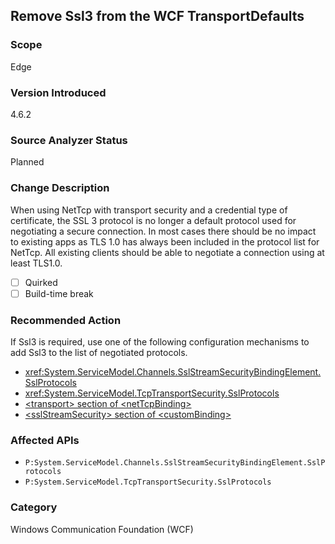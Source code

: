 ## Remove Ssl3 from the WCF TransportDefaults

### Scope
Edge

### Version Introduced
4.6.2

### Source Analyzer Status
Planned

### Change Description

When using NetTcp with transport security and a credential type of certificate,
the SSL 3 protocol is no longer a default protocol used for negotiating a secure
connection. In most cases there should be no impact to existing apps as TLS 1.0
has always been included in the protocol list for NetTcp. All existing clients
should be able to negotiate a connection using at least TLS1.0.

- [ ] Quirked
- [ ] Build-time break

### Recommended Action

If Ssl3 is required, use one of the following configuration mechanisms to add
Ssl3 to the list of negotiated protocols.

* <xref:System.ServiceModel.Channels.SslStreamSecurityBindingElement.SslProtocols>
* <xref:System.ServiceModel.TcpTransportSecurity.SslProtocols>
* [\<transport\> section of \<netTcpBinding\>](https://docs.microsoft.com/en-us/dotnet/articles/framework/configure-apps/file-schema/wcf/transport-of-nettcpbinding)
* [\<sslStreamSecurity\> section of \<customBinding\>](https://docs.microsoft.com/en-us/dotnet/articles/framework/configure-apps/file-schema/wcf/sslstreamsecurity)

### Affected APIs
* `P:System.ServiceModel.Channels.SslStreamSecurityBindingElement.SslProtocols`
* `P:System.ServiceModel.TcpTransportSecurity.SslProtocols`

### Category
Windows Communication Foundation (WCF)

<!-- breaking change id: 149 -->
